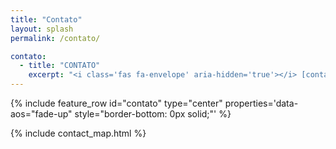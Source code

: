 ```yaml
---
title: "Contato"
layout: splash
permalink: /contato/

contato:
  - title: "CONTATO"
    excerpt: "<i class='fas fa-envelope' aria-hidden='true'></i> [contato@nortanprojetos.com](mailto:contato@nortanprojetos.com)<br><i class='fab fa-whatsapp' aria-hidden='true'></i> [(82) 98213-6209](https://wa.me/558282136209)<br>Av. Maria Carolina Moreira Sampaio, 891, Galpão 02, Antares, Maceió, Alagoas, 57037-532"
---
```


{% include feature_row id="contato" type="center" properties='data-aos="fade-up" style="border-bottom: 0px solid;"' %}

{% include contact_map.html %}
